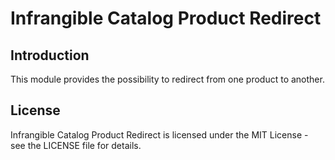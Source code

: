 # Infrangible Catalog Product Redirect

## Introduction

This module provides the possibility to redirect from one product to another.

## License

Infrangible Catalog Product Redirect is licensed under the MIT License - see the LICENSE file for details.
